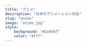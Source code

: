 ```yaml
---
title: "アニメ"
description: "日本のアニメーション作品"
slug: "anime"
image: "anime.jpg"
style:
    background: "#2a9d8f"
    color: "#fff"
---
```

